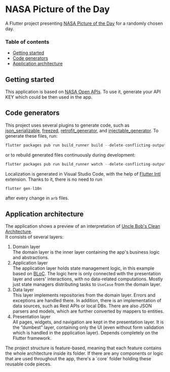 # NASA Picture of the Day

A Flutter project presenting [NASA Picture of the Day](https://apod.nasa.gov/apod/astropix.html) for a randomly chosen day.<br>

### Table of contents

- [Getting started](#1)
- [Code generators](#2)
- [Application architecture](#3)

## Getting started <a name ="1"></a>

This application is based on [NASA Open APIs](https://api.nasa.gov/). To use it, generate your API KEY which could be then used in the app.

## Code generators <a name ="2"></a>

This project uses several plugins to generate code, such as [json_serializable](https://pub.dev/packages/json_serializable), [freezed](https://pub.dev/packages/freezed), [retrofit_generator](https://pub.dev/packages/retrofit_generator), and [injectable_generator](https://pub.dev/packages/injectable_generator). To generate these files, run:

```dart
flutter packages pub run build_runner build --delete-conflicting-outputs
```

or to rebuild generated files continuously during development:

```dart
flutter packages pub run build_runner watch --delete-conflicting-outputs
```

Localization is generated in Visual Studio Code, with the help of [Flutter Intl](https://marketplace.visualstudio.com/items?itemName=localizely.flutter-intl) extension. Thanks to it, there is no need to run

```dart
flutter gen-l10n
```

after every change in `arb` files.<br>

## Application architecture <a name ="3"></a>

The application shows a preview of an interpretation of [Uncle Bob's Clean Architecture](https://blog.cleancoder.com/uncle-bob/2012/08/13/the-clean-architecture.html).<br>
It consists of several layers:<br>

1. Domain layer<br>
   The domain layer is the inner layer containing the app's business logic and abstractions.<br>
2. Application layer<br>
   The application layer holds state management logic, in this example based on [BLoC](https://bloclibrary.dev/#/). The logic here is only connected with the presentation layer and users' interactions, with no data-related computations. Mostly just state managers distributing tasks to `UseCase` from the domain layer.<br>
3. Data layer <br>
   This layer implements repositories from the domain layer. Errors and exceptions are handled there. In addition, there is an implementation of data sources, such as Rest APIs or
   local DBs. There are also JSON parsers and models, which are further converted by mappers to entities.<br>
4. Presentation layer <br>
All pages, widgets, and navigation are kept in the presentation layer. It is
the “dumbest” layer, containing only the UI (even without form validation which is handled in the ppplication layer). Depends completely on the Flutter framework.<br>
<p>The project structure is feature-based, meaning that each feature contains the whole architecture inside its folder. If there are any components or logic that are used throughout the app, there's a `core` folder holding these reusable code pieces.
